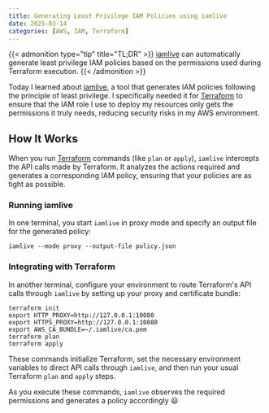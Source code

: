 ```yaml
---
title: Generating Least Privilege IAM Policies using iamlive
date: 2025-03-14
categories: [AWS, IAM, Terraform]
---
```


{{< admonition type="tip" title="TL;DR" >}}
[iamlive](https://github.com/iann0036/iamlive) can automatically generate least privilege IAM policies based on the permissions used during Terraform execution.
{{< /admonition >}}

Today I learned about [iamlive](https://github.com/iann0036/iamlive), a tool that generates IAM policies following the principle of least privilege. I specifically needed it for [Terraform](https://www.terraform.io/) to ensure that the IAM role I use to deploy my resources only gets the permissions it truly needs, reducing security risks in my AWS environment.

## How It Works

When you run [Terraform](https://www.terraform.io/) commands (like `plan` or `apply`), `iamlive` intercepts the API calls made by Terraform. It analyzes the actions required and generates a corresponding IAM policy, ensuring that your policies are as tight as possible.

### Running iamlive

In one terminal, you start `iamlive` in proxy mode and specify an output file for the generated policy:

```shell
iamlive --mode proxy --output-file policy.json
```

### Integrating with Terraform

In another terminal, configure your environment to route Terraform's API calls through `iamlive` by setting up your proxy and certificate bundle:

```shell
terraform init
export HTTP_PROXY=http://127.0.0.1:10080
export HTTPS_PROXY=http://127.0.0.1:10080
export AWS_CA_BUNDLE=~/.iamlive/ca.pem
terraform plan
terraform apply
```

These commands initialize Terraform, set the necessary environment variables to direct API calls through `iamlive`, and then run your usual Terraform `plan` and `apply` steps.

As you execute these commands, `iamlive` observes the required permissions and generates a policy accordingly 😃
